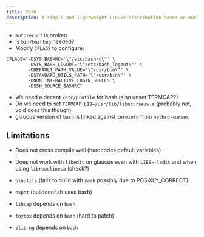 ```yaml
---
title: Bash
description: A simple and lightweight Linux® distribution based on musl libc and toybox
---
```


- `autoreconf` is broken
- Is `bin/bashbug` needed?
- Modify `CFLAGS` to configure:
```
CFLAGS="-DSYS_BASHRC='\"/etc/bashrc\"' \
        -DSYS_BASH_LOGOUT='\"/etc/bash_logout\"' \
        -DDEFAULT_PATH_VALUE='\"/usr/bin\"' \
        -DSTANDARD_UTILS_PATH='\"/usr/bin\"' \
        -DNON_INTERACTIVE_LOGIN_SHELLS \
        -DSSH_SOURCE_BASHRC"
```
- We need a decent `/etc/profile` for bash (also unset TERMCAP?)
- Do we need to set `TERMCAP_LIB=/usr/lib/libncursesw.a` (probably not, void does this though)
- glaucus version of `bash` is linked against `terminfo` from `netbsd-curses`

## Limitations
- Does not cross compile well (hardcodes default variables)
- Does not work with `libedit` on glaucus even with `LIBS=-ledit` and when using `libreadline.a` (check?)

- `binutils` (fails to build with `yash` possibly due to POSIXLY_CORRECT)
- `expat` (buildconf.sh uses bash)
- `libcap` depends on `bash`
- `toybox` depends on `bash` (hard to patch)
- `zlib-ng` depends on `bash`
